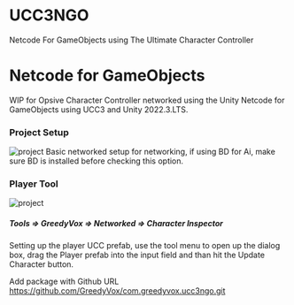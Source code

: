 # UCC3NGO
Netcode For GameObjects using The Ultimate Character Controller

# Netcode for GameObjects
WIP for Opsive Character Controller networked using the Unity Netcode for GameObjects using UCC3 and Unity 2022.3.LTS.
<h3>Project Setup</h3><img src='https://github.com/GreedyVox/MLAPI/blob/5a53149b8b04b88f6997879ab6985c32b0df06e1/Assets/Screenshot%20from%202025-03-25%2008-32-47.png' alt="project"></img>
Basic networked setup for networking, if using BD for Ai, make sure BD is installed before checking this option.

<h3>Player Tool</h3><img src='https://github.com/GreedyVox/MLAPI/blob/5a53149b8b04b88f6997879ab6985c32b0df06e1/Assets/Screenshot%20from%202025-03-25%2008-33-41.png' alt="project"></img>

<h5>Tools => GreedyVox => Networked => Character Inspector</h5>
Setting up the player UCC prefab, use the tool menu to open up the dialog box, drag the Player prefab into the input field and than hit the Update Character button.

Add package with Github URL
https://github.com/GreedyVox/com.greedyvox.ucc3ngo.git

